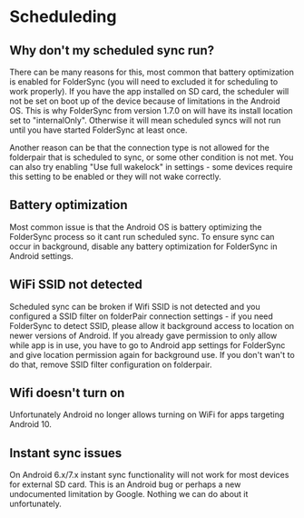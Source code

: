 # Scheduleding

## Why don't my scheduled sync run?
There can be many reasons for this, most common that battery optimization is enabled for FolderSync (you will need to excluded it for scheduling to work properly). If you have the app installed on SD card, the scheduler will not be set on boot up of the device because of limitations in the Android OS. This is why FolderSync from version 1.7.0 on will have its install location set to "internalOnly". Otherwise it will mean scheduled syncs will not run until you have started FolderSync at least once.

Another reason can be that the connection type is not allowed for the folderpair that is scheduled to sync, or some other condition is not met. You can also try enabling "Use full wakelock" in settings - some devices require this setting to be enabled or they will not wake correctly.

## Battery optimization
Most common issue is that the Android OS is battery optimizing the FolderSync process so it cant run scheduled sync. To ensure sync can occur in background, disable any battery optimization for FolderSync in Android settings.

## WiFi SSID not detected
Scheduled sync can be broken if Wifi SSID is not detected and you configured a SSID filter on folderPair connection settings - if you need FolderSync to detect SSID, please allow it background access to location on newer versions of Android. If you already gave permission to only allow while app is in use, you have to go to Android app settings for FolderSync and give location permission again for background use. If you don't wan't to do that, remove SSID filter configuration on folderpair.

## Wifi doesn't turn on
Unfortunately Android no longer allows turning on WiFi for apps targeting Android 10.

## Instant sync issues
On Android 6.x/7.x instant sync functionality will not work for most devices for external SD card. This is an Android bug or perhaps a new undocumented limitation by Google. Nothing we can do about it unfortunately.